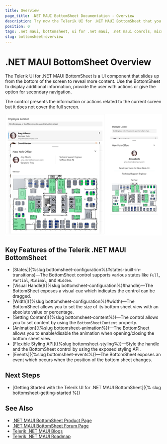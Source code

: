 ```yaml
---
title: Overview
page_title: .NET MAUI BottomSheet Documentation - Overview
description: Try now the Telerik UI for .NET MAUI BottomSheet that you can use to display action menus, various panels, previews, and more.
position: 0
tags: .net maui, bottomsheet, ui for .net maui, .net maui conrols, microsoft .net maui
slug: bottomsheet-overview
---
```


# .NET MAUI BottomSheet Overview

The Telerik UI for .NET MAUI BottomSheet is a UI component that slides up from the bottom of the screen to reveal more content. Use the BottomSheet to display additional information, provide the user with actions or give the option for secondary navigation. 

The control presents the information or actions related to the current screen but it does not cover the full screen.

![.NET MAUI BottomSheet Overview](images/bottomsheet-overview.png "BottomSheet Overview")

## Key Features of the Telerik .NET MAUI BottomSheet

* [States]({%slug bottomsheet-configuration%}#states-built-in-transitions)&mdash;The BottomSheet control supports various states like `Full`, `Partial`, `Minimal`, and `Hidden`.
* [Visual Handle]({%slug bottomsheet-configuration%}#handle)&mdash;The BottomSheet exposes a visual cue which indicates the control can be dragged.
* [Width]({%slug bottomsheet-configuration%}#width)&mdash;The BottomSheet allows you to set the size of its bottom sheet view with an absolute value or percentage.
* [Setting Content]({%slug bottomsheet-content%})&mdash;The control allows you to set content by using the `BottomSheetContent` property.
* [Animation]({%slug bottomsheet-animation%})&mdash;The BottomSheet allows you to enable/disable the animation when opening/closing the bottom sheet view.
* [Flexible Styling API]({%slug bottomsheet-styling%})&mdash;Style the handle and the BottomSheet control by using the exposed styling API.
* [Events]({%slug bottomsheet-events%})&mdash;The BottomSheet exposes an event which occurs when the position of the bottom sheet changes. 

## Next Steps

- [Getting Started with the Telerik UI for .NET MAUI BottomSheet]({% slug bottomsheet-getting-started %})

## See Also

- [.NET MAUI BottomSheet Product Page](https://www.telerik.com/maui-ui/bottomsheet)
- [.NET MAUI BottomSheet Forum Page](https://www.telerik.com/forums/maui?tagId=1763)
- [Telerik .NET MAUI Blogs](https://www.telerik.com/blogs/mobile-net-maui)
- [Telerik .NET MAUI Roadmap](https://www.telerik.com/support/whats-new/maui-ui/roadmap)
